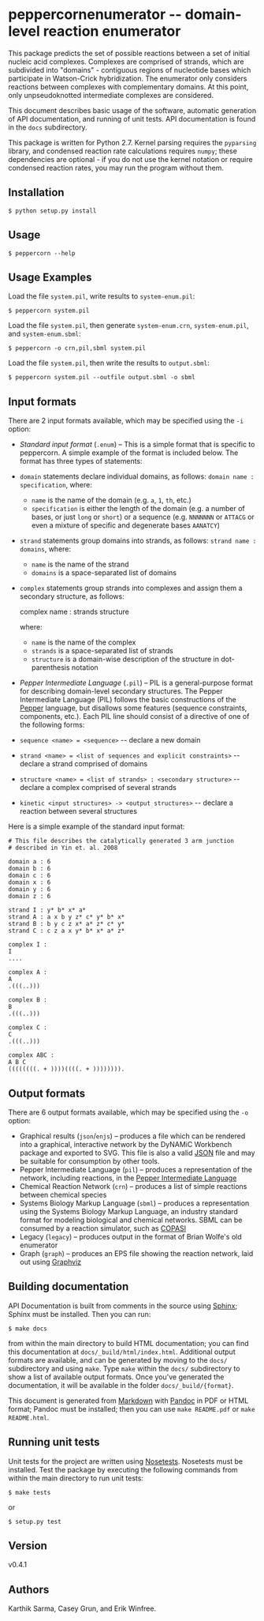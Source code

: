 # peppercornenumerator -- domain-level reaction enumerator

This package predicts the set of possible reactions between a set of initial
nucleic acid complexes. Complexes are comprised of strands, which are
subdivided into "domains" - contiguous regions of nucleotide bases which
participate in Watson-Crick hybridization. The enumerator only considers
reactions between complexes with complementary domains. At this point, only
unpseudoknotted intermediate complexes are considered.

This document describes basic usage of the software, automatic generation of
API documentation, and running of unit tests. API documentation is found in the
`docs` subdirectory.

This package is written for Python 2.7. Kernel parsing requires the `pyparsing`
library, and condensed reaction rate calculations requires `numpy`; these
dependencies are optional - if you do not use the kernel notation or require
condensed reaction rates, you may run the program without them.

## Installation
```
$ python setup.py install
```

## Usage
```
$ peppercorn --help
```

## Usage Examples
Load the file `system.pil`, write results to `system-enum.pil`:

```
$ peppercorn system.pil
```

Load the file `system.pil`, then generate `system-enum.crn`, `system-enum.pil`,
and `system-enum.sbml`:

```
$ peppercorn -o crn,pil,sbml system.pil
```

Load the file `system.pil`, then write the results to `output.sbml`:

```
$ peppercorn system.pil --outfile output.sbml -o sbml
```

## Input formats
There are 2 input formats available, which may be specified using the `-i` option:

-	*Standard input format* (`.enum`) – This is a simple format that is specific
  to peppercorn. A simple example of the format is included below. The
  format has three types of statements:
  -	`domain` statements declare individual domains, as follows: `domain name :
    specification`, where:
    -	`name` is the name of the domain (e.g. `a`, `1`, `th`, etc.)
    -	`specification` is either the length of the domain (e.g. a number of
      bases, or just `long` or `short`) or a sequence (e.g. `NNNNNNN` or
      `ATTACG` or even a mixture of specific and degenerate bases `AANATCY`)
  -	`strand` statements group domains into strands, as follows: `strand name :
    domains`, where:
    -	`name` is the name of the strand
    -	`domains` is a space-separated list of domains
  -	`complex` statements group strands into complexes and assign them a
    secondary structure, as follows:

      complex name : strands structure

    where:
    -	`name` is the name of the complex
    -	`strands` is a space-separated list of strands
    -	`structure` is a domain-wise description of the structure in
      dot-parenthesis notation		 

-	*Pepper Intermediate Language* (`.pil`) – PIL is a general-purpose format for
  describing domain-level secondary structures. The Pepper Intermediate
  Language (PIL) follows the basic constructions of the [Pepper](pepper)
  language, but disallows some features (sequence constraints, components,
  etc.). Each PIL line should consist of a directive of one of the following
  forms:
  -	`sequence <name> = <sequence>` -- declare a new domain
  -	`strand <name> = <list of sequences and explicit constraints>` -- declare a
    strand comprised of domains
  -	`structure <name> = <list of strands> : <secondary structure>` -- declare a
    complex comprised of several strands
  -	`kinetic <input structures> -> <output structures>` -- declare a reaction
    between several structures

Here is a simple example of the standard input format:

	# This file describes the catalytically generated 3 arm junction
	# described in Yin et. al. 2008

	domain a : 6
	domain b : 6
	domain c : 6
	domain x : 6
	domain y : 6
	domain z : 6

	strand I : y* b* x* a*
	strand A : a x b y z* c* y* b* x*
	strand B : b y c z x* a* z* c* y*
	strand C : c z a x y* b* x* a* z*

	complex I :
	I
	....

	complex A :
	A
	.(((..)))

	complex B :
	B
	.(((..)))

	complex C :
	C
	.(((..)))

	complex ABC :
	A B C
	((((((((. + ))))((((. + )))))))).

## Output formats

There are 6 output formats available, which may be specified using the `-o` option:

  -	Graphical results (`json`/`enjs`) – produces a file which can be rendered
    into a graphical, interactive network by the DyNAMiC Workbench package and
    exported to SVG. This file is also a valid [JSON](http://www.json.org/)
    file and may be suitable for consumption by other tools. 
  -	Pepper Intermediate Language (`pil`) – produces a representation of the
    network, including reactions, in the [Pepper Intermediate Language](pil)
  -	Chemical Reaction Network (`crn`) – produces a list of simple reactions
    between chemical species
  -	Systems Biology Markup Language (`sbml`) – produces a representation using
    the Systems Biology Markup Language, an industry standard format for
    modeling biological and chemical networks. SBML can be consumed by a
    reaction simulator, such as [COPASI](http://www.copasi.org/)
  -	Legacy (`legacy`) – produces output in the format of Brian Wolfe's old
    enumerator
  -	Graph (`graph`) – produces an EPS file showing the reaction network, laid
    out using [Graphviz](http://www.graphviz.org/)

## Building documentation
API Documentation is built from comments in the source using
[Sphinx](http://sphinx-doc.org/); Sphinx must be installed. Then you can run:

```
$ make docs
```

from within the main directory to build HTML documentation; you can find this
documentation at `docs/_build/html/index.html`. Additional output formats are
available, and can be generated by moving to the `docs/` subdirectory and using
`make`. Type `make` within the `docs/` subdirectory to show a list of available
output formats. Once you've generated the documentation, it will be available
in the folder `docs/_build/{format}`.

This document is generated from
[Markdown](http://daringfireball.net/projects/markdown/) with
[Pandoc](http://johnmacfarlane.net/pandoc/) in PDF or HTML format; Pandoc must
be installed; then you can use `make README.pdf` or `make README.html`.

## Running unit tests
Unit tests for the project are written using
[Nosetests](https://nose.readthedocs.org/en/latest/). Nosetests must be
installed. Test the package by executing the following commands from
within the main directory to run unit tests:

```
$ make tests
```
or
```
$ setup.py test
```

## Version
v0.4.1

## Authors
Karthik Sarma, Casey Grun, and Erik Winfree.
